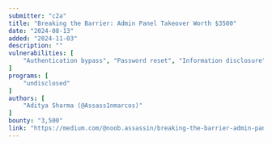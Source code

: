 ```yaml
---
submitter: "c2a"
title: "Breaking the Barrier: Admin Panel Takeover Worth $3500"
date: "2024-08-13"
added: "2024-11-03"
description: ""
vulnerabilities: [
    "Authentication bypass", "Password reset", "Information disclosure"
]
programs: [
    "undisclosed"
]
authors: [
    "Aditya Sharma (@Assass1nmarcos)"
]
bounty: "3,500"
link: "https://medium.com/@noob.assassin/breaking-the-barrier-admin-panel-takeover-worth-3500-78da79089ca3"
---
```




